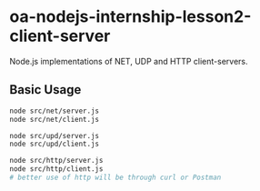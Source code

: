 # oa-nodejs-internship-lesson2-client-server

Node.js implementations of NET, UDP and HTTP client-servers.

## Basic Usage

```bash
node src/net/server.js
node src/net/client.js

node src/upd/server.js
node src/upd/client.js

node src/http/server.js
node src/http/client.js
# better use of http will be through curl or Postman
```
